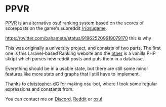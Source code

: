 # PPVR

[PPVR](https://ppvr.andrus.io/) is an alternative osu! ranking system based on the scores of scoreposts on the game's subreddit [/r/osugame](https://www.reddit.com/r/osugame/).

https://twitter.com/bahamete/status/919625209619079170
this is why

This was originally a university project, and consists of two parts. The first one is this Laravel-based Ranking website and the [other](https://github.com/Andrusowski/ppvr-bot) is a vanilla PHP skript which parses new reddit posts and puts them in a database.

Everything should be in a usable state, but there are still some minor features like more stats and graphs that I still have to implement.

Thanks to [christopher-dG](https://github.com/christopher-dG) for making osu-bot, where I took some regular expressions and constants from.

You can contact me on [Discord](https://discordapp.com/users/86760014068355072), [Reddit](https://www.reddit.com/message/compose?to=Andruz) or [osu!](https://osu.ppy.sh/home/messages/users/2924006)
